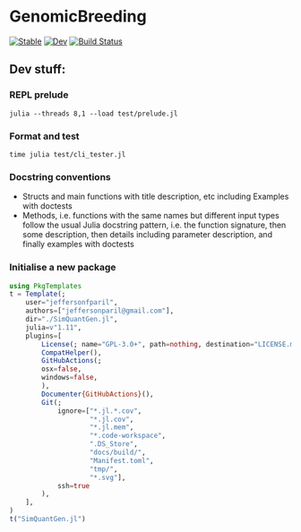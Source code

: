 # GenomicBreeding

[![Stable](https://img.shields.io/badge/docs-stable-blue.svg)](https://jeffersonfparil.github.io/GenomicBreeding.jl/)
[![Dev](https://img.shields.io/badge/docs-dev-blue.svg)](https://jeffersonfparil.github.io/GenomicBreeding.jl/dev/)
[![Build Status](https://github.com/jeffersonfparil/GenomicBreeding.jl/actions/workflows/CI.yml/badge.svg)](https://github.com/jeffersonfparil/GenomicBreeding.jl/actions)

## Dev stuff:

### REPL prelude

```shell
julia --threads 8,1 --load test/prelude.jl
```

### Format and test

```shell
time julia test/cli_tester.jl
```

### Docstring conventions

- Structs and main functions with title description, etc including Examples with doctests
- Methods, i.e. functions with the same names but different input types follow the usual Julia docstring pattern, i.e. the function signature, then some description, then details including parameter description, and finally examples with doctests

### Initialise a new package

```julia
using PkgTemplates
t = Template(;
    user="jeffersonfparil",
    authors=["jeffersonparil@gmail.com"],
    dir="./SimQuantGen.jl",
    julia=v"1.11",
    plugins=[
        License(; name="GPL-3.0+", path=nothing, destination="LICENSE.md"),
        CompatHelper(),
        GitHubActions(;
        osx=false,
        windows=false,
        ),
        Documenter{GitHubActions}(),
        Git(;
            ignore=["*.jl.*.cov",
                    "*.jl.cov",
                    "*.jl.mem",
                    "*.code-workspace",
                    ".DS_Store",
                    "docs/build/",
                    "Manifest.toml",
                    "tmp/",
                    "*.svg"],
            ssh=true
        ),
    ],
)
t("SimQuantGen.jl")
```